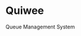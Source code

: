 # Quiwee
Queue Management System
<img src="https://pastepixel.com/image/q4ue74nuXY32UxZZfMtU.png" alt=""/>
